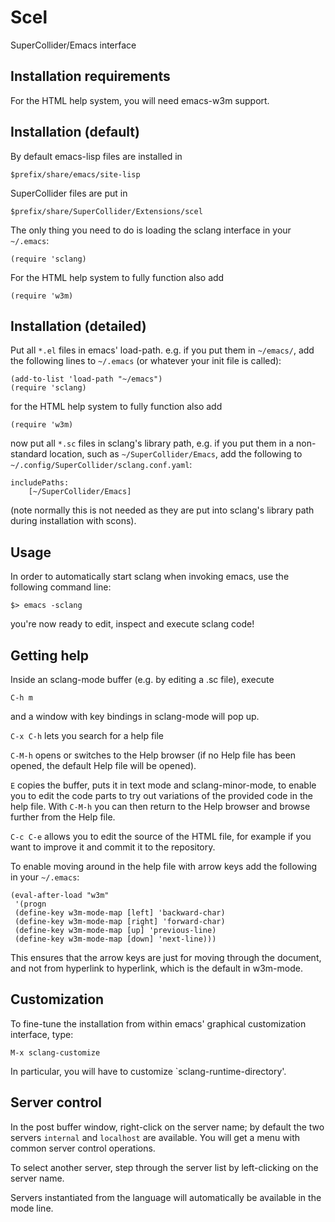 Scel
====

SuperCollider/Emacs interface


Installation requirements
-------------------------

For the HTML help system, you will need emacs-w3m support.


Installation (default)
----------------------

By default emacs-lisp files are installed in

`$prefix/share/emacs/site-lisp`

SuperCollider files are put in

`$prefix/share/SuperCollider/Extensions/scel`

The only thing you need to do is loading the sclang interface in your `~/.emacs`:

```
(require 'sclang)
```

For the HTML help system to fully function also add
```
(require 'w3m)
```


Installation (detailed)
-----------------------

Put all `*.el` files in emacs' load-path. e.g. if you put them in
`~/emacs/`, add the following lines to `~/.emacs` (or whatever your init
file is called):

```
(add-to-list 'load-path "~/emacs")
(require 'sclang)
```

for the HTML help system to fully function also add
```
(require 'w3m)
```

now put all `*.sc` files in sclang's library path, e.g. if you put them
in a non-standard location, such as `~/SuperCollider/Emacs`, add the
following to `~/.config/SuperCollider/sclang.conf.yaml`:

```
includePaths:
    [~/SuperCollider/Emacs]
```

(note normally this is not needed as they are put into sclang's library
path during installation with scons).


Usage
-----

In order to automatically start sclang when invoking emacs, use the following command line:

```
$> emacs -sclang
```

you're now ready to edit, inspect and execute sclang code!


Getting help
------------

Inside an sclang-mode buffer (e.g. by editing a .sc file), execute

`C-h m`

and a window with key bindings in sclang-mode will pop up.

`C-x C-h` lets you search for a help file

`C-M-h` opens or switches to the Help browser (if no Help file has been opened, the default Help file will be opened).

`E` copies the buffer, puts it in text mode and sclang-minor-mode, to enable you to edit the code parts to try out variations of the provided code in the help file. With `C-M-h` you can then return to the Help browser and browse further from the Help file.

`C-c C-e` allows you to edit the source of the HTML file, for example if you want to improve it and commit it to the repository.

To enable moving around in the help file with arrow keys add the following
in your `~/.emacs`:

```
(eval-after-load "w3m"
 '(progn
 (define-key w3m-mode-map [left] 'backward-char)
 (define-key w3m-mode-map [right] 'forward-char)
 (define-key w3m-mode-map [up] 'previous-line)
 (define-key w3m-mode-map [down] 'next-line)))
```

This ensures that the arrow keys are just for moving through the document, and not from hyperlink to hyperlink, which is the default in w3m-mode.


Customization
-------------

To fine-tune the installation from within emacs' graphical customization interface, type:

`M-x sclang-customize`

In particular, you will have to customize `sclang-runtime-directory'.


Server control
--------------

In the post buffer window, right-click on the server name; by default the two servers `internal` and `localhost` are available. You will get a menu with common server control operations.

To select another server, step through the server list by left-clicking on the server name.

Servers instantiated from the language will automatically be available
in the mode line.